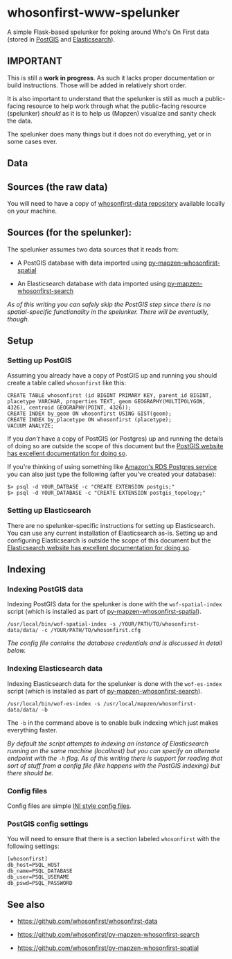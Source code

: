 # whosonfirst-www-spelunker

A simple Flask-based spelunker for poking around Who's On First data (stored in [PostGIS](https://github.com/mapzen/py-mapzen-whosonfirst-spatial) and [Elasticsearch](https://github.com/mapzen/py-mapzen-whosonfirst-search)).

## IMPORTANT

This is still a **work in progress**. As such it lacks proper documentation or
build instructions. Those will be added in relatively short order.

It is also important to understand that the spelunker is still as much a
public-facing resource to help work through what the public-facing resource
(spelunker) _should_ as it is to help us (Mapzen) visualize and sanity check the
data.

The spelunker does many things but it does not do everything, yet or in some
cases ever.

## Data

## Sources (the raw data)

You will need to have a copy of [whosonfirst-data
repository](https://github.com/whosonfirst/whosonfirst-data/) available locally
on your machine.

## Sources (for the spelunker):

The spelunker assumes two data sources that it reads from:

* A PostGIS database with data imported using
  [py-mapzen-whosonfirst-spatial](https://github.com/whosonfirst/py-mapzen-whosonfirst-spatial)

* An Elasticsearch database with data imported using
  [py-mapzen-whosonfirst-search](https://github.com/whosonfirst/py-mapzen-whosonfirst-search)

_As of this writing you can safely skip the PostGIS step since there is no
spatial-specific functionality in the spelunker. There will be eventually,
though._

## Setup

### Setting up PostGIS

Assuming you already have a copy of PostGIS up and running you should create a table called `whosonfirst` like this:

```
CREATE TABLE whosonfirst (id BIGINT PRIMARY KEY, parent_id BIGINT, placetype VARCHAR, properties TEXT, geom GEOGRAPHY(MULTIPOLYGON, 4326), centroid GEOGRAPHY(POINT, 4326));
CREATE INDEX by_geom ON whosonfirst USING GIST(geom);
CREATE INDEX by_placetype ON whosonfirst (placetype);
VACUUM ANALYZE;
```

If you _don't_ have a copy of PostGIS (or Postgres) up and running the details
of doing so are outside the scope of this document but the [PostGIS website has
excellent documentation for doing
so](http://postgis.net/docs/manual-2.1/postgis_installation.html).

If you're thinking of using something like [Amazon's RDS Postgres service](https://aws.amazon.com/rds/postgresql/)
you can also just type the following (after you've created your database):

```
$> psql -d YOUR_DATBASE -c "CREATE EXTENSION postgis;"
$> psql -d YOUR_DATABASE -c "CREATE EXTENSION postgis_topology;"
```

### Setting up Elasticsearch

There are no spelunker-specific instructions for setting up Elasticsearch. You
can use any current installation of Elasticsearch as-is. Setting up and
configuring Elasticsearch is outside the scope of this document but the
[Elasticsearch website has excellent documentation for doing so](https://www.elastic.co/guide/en/elasticsearch/guide/current/_installing_elasticsearch.html).

## Indexing

### Indexing PostGIS data

Indexing PostGIS data for the spelunker is done with the `wof-spatial-index`
script (which is installed as part of  [py-mapzen-whosonfirst-spatial](https://github.com/whosonfirst/py-mapzen-whosonfirst-spatial)).

```
/usr/local/bin/wof-spatial-index -s /YOUR/PATH/TO/whosonfirst-data/data/ -c /YOUR/PATH/TO/whosonfirst.cfg
```

_The config file contains the database credentials and is discussed in detail
below._

### Indexing Elasticsearch data

Indexing Elasticsearch data for the spelunker is done with the `wof-es-index`
script (which is installed as part of  [py-mapzen-whosonfirst-search](https://github.com/whosonfirst/py-mapzen-whosonfirst-search)).

```
/usr/local/bin/wof-es-index -s /usr/local/mapzen/whosonfirst-data/data/ -b
```

The `-b` in the command above is to enable bulk indexing which just makes
everything faster.

_By default the script attempts to indexing an instance of Elasticsearch running
on the same machine (localhost) but you can specify an alternate endpoint with
the `-h` flag. As of this writing there is support for reading that sort of
stuff from a config file (like happens with the PostGIS indexing) but there
should be._

### Config files

Config files are simple [INI style config files](https://en.wikipedia.org/wiki/INI_file).

### PostGIS config settings

You will need to ensure that there is a section labeled `whosonfirst` with the
following settings:

```
[whosonfirst]
db_host=PSQL_HOST
db_name=PSQL_DATABASE
db_user=PSQL_USERAME
db_pswd=PSQL_PASSWORD
```

## See also

* https://github.com/whosonfirst/whosonfirst-data

* https://github.com/whosonfirst/py-mapzen-whosonfirst-search
* https://github.com/whosonfirst/py-mapzen-whosonfirst-spatial

